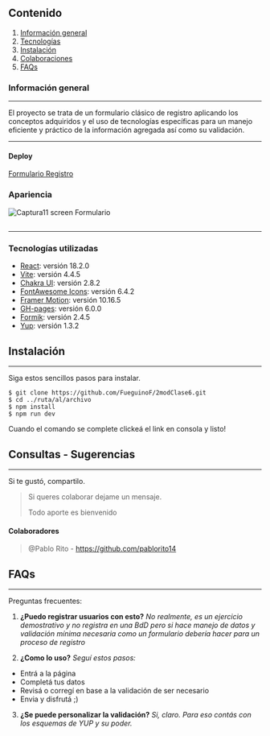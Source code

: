 ## Contenido
1. [Información general](#general-info)
2. [Tecnologías](#technologies)
3. [Instalación](#installation)
4. [Colaboraciones](#collaboration)
5. [FAQs](#faqs)
### Información general
***
El proyecto se trata de un formulario clásico de registro aplicando los conceptos adquiridos y el uso de tecnologías específicas para un manejo eficiente y práctico de la información agregada así como su validación.
***
#### Deploy
[Formulario Registro](https://fueguinof.github.io/2modClase6/)
### Apariencia
![Captura11 screen Formulario](https://i.imgur.com/cHhBWOd.png)
## 
***
### Tecnologías utilizadas
* [React](https://es.react.dev/): versión 18.2.0
* [Vite](https://vitejs.dev/guide/): versión 4.4.5
* [Chakra UI](https://chakra-ui.com/): versión 2.8.2
* [FontAwesome Icons](https://fontawesome.com/icons): versión 6.4.2
* [Framer Motion](https://www.framer.com/motion/): versión 10.16.5
* [GH-pages](https://www.npmjs.com/package/gh-pages): versión 6.0.0
* [Formik](https://formik.org/docs/overview): versión 2.4.5
* [Yup](https://www.npmjs.com/package/yup): versión 1.3.2
## Instalación
***
Siga estos sencillos pasos para instalar. 
```
$ git clone https://github.com/FueguinoF/2modClase6.git
$ cd ../ruta/al/archivo
$ npm install
$ npm run dev
```
Cuando el comando se complete clickeá el link en consola y listo!
## Consultas - Sugerencias
***
Si te gustó, compartilo.
> Si queres colaborar dejame un mensaje. 
> 
> Todo aporte es bienvenido

#### Colaboradores
>@Pablo Rito - https://github.com/pablorito14

## FAQs
***
Preguntas frecuentes:

1. **¿Puedo registrar usuarios con esto?**
_No realmente, es un ejercicio demostrativo y no registra en una BdD pero si hace manejo de datos y validación mínima necesaria como un formulario debería hacer para un proceso de registro_

2. **¿Como lo uso?** 
_Seguí estos pasos:_
* Entrá a la página 
* Completá tus datos
* Revisá o corregí en base a la validación de ser necesario
* Envia y disfrutá ;)
3. **¿Se puede personalizar la validación?**
*Si, claro. Para eso contás con los esquemas de YUP y su poder.*
